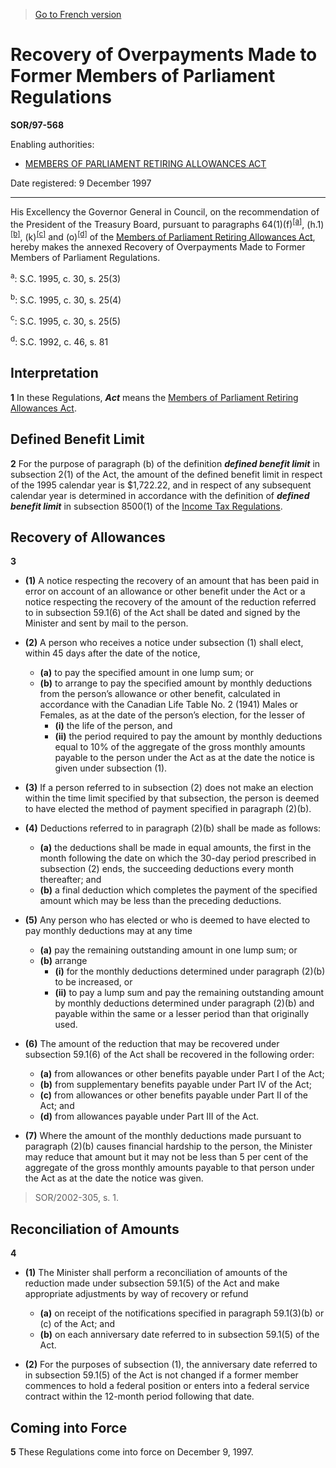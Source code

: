 > [Go to French version](/fr/Règlements/Décrets,%20ordonnances%20et%20règlements%20statutaires/97/568.md)

# Recovery of Overpayments Made to Former Members of Parliament Regulations

**SOR/97-568**

Enabling authorities: 
- [MEMBERS OF PARLIAMENT RETIRING ALLOWANCES ACT](/en/Acts/Revised%20Statutes%20of%20Canada/M/M-5.md)

Date registered: 9 December 1997

----------

His Excellency the Governor General in Council, on the recommendation of the President of the Treasury Board, pursuant to paragraphs 64(1)(f)<sup><a href='#fn_SOR-97-568_e_hq_5760'>[a]</a></sup>, (h.1)<sup><a href='#fn_SOR-97-568_e_hq_5761'>[b]</a></sup>, (k)<sup><a href='#fn_SOR-97-568_e_hq_5762'>[c]</a></sup> and (o)<sup><a href='#fn_SOR-97-568_e_hq_5763'>[d]</a></sup> of the [Members of Parliament Retiring Allowances Act](/en/Acts/Revised%20Statutes%20of%20Canada/M/M-5.md), hereby makes the annexed Recovery of Overpayments Made to Former Members of Parliament Regulations.

<a name='fn_SOR-97-568_e_hq_5760'><sup>a</sup></a>: S.C. 1995, c. 30, s. 25(3)<br />

<a name='fn_SOR-97-568_e_hq_5761'><sup>b</sup></a>: S.C. 1995, c. 30, s. 25(4)<br />

<a name='fn_SOR-97-568_e_hq_5762'><sup>c</sup></a>: S.C. 1995, c. 30, s. 25(5)<br />

<a name='fn_SOR-97-568_e_hq_5763'><sup>d</sup></a>: S.C. 1992, c. 46, s. 81<br />




## Interpretation


**1** In these Regulations, ***Act*** means the [Members of Parliament Retiring Allowances Act](/en/Acts/Revised%20Statutes%20of%20Canada/M/M-5.md).




## Defined Benefit Limit


**2** For the purpose of paragraph (b) of the definition ***defined benefit limit*** in subsection 2(1) of the Act, the amount of the defined benefit limit in respect of the 1995 calendar year is $1,722.22, and in respect of any subsequent calendar year is determined in accordance with the definition of ***defined benefit limit*** in subsection 8500(1) of the [Income Tax Regulations](/en/Regulations/Consolidated%20Regulations%20of%20Canada/901-1000/C.R.C.,%20c.%20945.md).




## Recovery of Allowances


**3** 

- **(1)** A notice respecting the recovery of an amount that has been paid in error on account of an allowance or other benefit under the Act or a notice respecting the recovery of the amount of the reduction referred to in subsection 59.1(6) of the Act shall be dated and signed by the Minister and sent by mail to the person.

- **(2)** A person who receives a notice under subsection (1) shall elect, within 45 days after the date of the notice,
	- **(a)** to pay the specified amount in one lump sum; or
	- **(b)** to arrange to pay the specified amount by monthly deductions from the person’s allowance or other benefit, calculated in accordance with the Canadian Life Table No. 2 (1941) Males or Females, as at the date of the person’s election, for the lesser of
		- **(i)** the life of the person, and
		- **(ii)** the period required to pay the amount by monthly deductions equal to 10% of the aggregate of the gross monthly amounts payable to the person under the Act as at the date the notice is given under subsection (1).

- **(3)** If a person referred to in subsection (2) does not make an election within the time limit specified by that subsection, the person is deemed to have elected the method of payment specified in paragraph (2)(b).

- **(4)** Deductions referred to in paragraph (2)(b) shall be made as follows:
	- **(a)** the deductions shall be made in equal amounts, the first in the month following the date on which the 30-day period prescribed in subsection (2) ends, the succeeding deductions every month thereafter; and
	- **(b)** a final deduction which completes the payment of the specified amount which may be less than the preceding deductions.

- **(5)** Any person who has elected or who is deemed to have elected to pay monthly deductions may at any time
	- **(a)** pay the remaining outstanding amount in one lump sum; or
	- **(b)** arrange
		- **(i)** for the monthly deductions determined under paragraph (2)(b) to be increased, or
		- **(ii)** to pay a lump sum and pay the remaining outstanding amount by monthly deductions determined under paragraph (2)(b) and payable within the same or a lesser period than that originally used.

- **(6)** The amount of the reduction that may be recovered under subsection 59.1(6) of the Act shall be recovered in the following order:
	- **(a)** from allowances or other benefits payable under Part I of the Act;
	- **(b)** from supplementary benefits payable under Part IV of the Act;
	- **(c)** from allowances or other benefits payable under Part II of the Act; and
	- **(d)** from allowances payable under Part III of the Act.

- **(7)** Where the amount of the monthly deductions made pursuant to paragraph (2)(b) causes financial hardship to the person, the Minister may reduce that amount but it may not be less than 5 per cent of the aggregate of the gross monthly amounts payable to that person under the Act as at the date the notice was given.
> SOR/2002-305, s. 1.





## Reconciliation of Amounts


**4** 

- **(1)** The Minister shall perform a reconciliation of amounts of the reduction made under subsection 59.1(5) of the Act and make appropriate adjustments by way of recovery or refund
	- **(a)** on receipt of the notifications specified in paragraph 59.1(3)(b) or (c) of the Act; and
	- **(b)** on each anniversary date referred to in subsection 59.1(5) of the Act.

- **(2)** For the purposes of subsection (1), the anniversary date referred to in subsection 59.1(5) of the Act is not changed if a former member commences to hold a federal position or enters into a federal service contract within the 12-month period following that date.




## Coming into Force


**5** These Regulations come into force on December 9, 1997.


